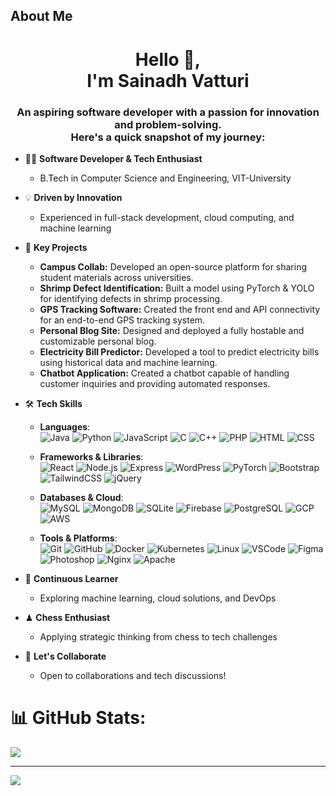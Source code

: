 ## About Me

<h1 align="center">Hello 👋, <br> I'm Sainadh Vatturi</h1>

<h3 align="center">
  An aspiring software developer with a passion for innovation and problem-solving.<br>
  Here's a quick snapshot of my journey:
</h3>

- 👨‍💻 **Software Developer & Tech Enthusiast**
  - B.Tech in Computer Science and Engineering, VIT-University
  
- 💡 **Driven by Innovation**
  - Experienced in full-stack development, cloud computing, and machine learning
  
- 🚀 **Key Projects**
  - **Campus Collab:** Developed an open-source platform for sharing student materials across universities.
  - **Shrimp Defect Identification:** Built a model using PyTorch & YOLO for identifying defects in shrimp processing.
  - **GPS Tracking Software:** Created the front end and API connectivity for an end-to-end GPS tracking system.
  - **Personal Blog Site:** Designed and deployed a fully hostable and customizable personal blog.
  - **Electricity Bill Predictor:** Developed a tool to predict electricity bills using historical data and machine learning.
  - **Chatbot Application:** Created a chatbot capable of handling customer inquiries and providing automated responses.
  
- 🛠 **Tech Skills**

  - **Languages**:<br>
    ![Java](https://skillicons.dev/icons?i=java) 
    ![Python](https://skillicons.dev/icons?i=python) 
    ![JavaScript](https://skillicons.dev/icons?i=js) 
    ![C](https://skillicons.dev/icons?i=c) 
    ![C++](https://skillicons.dev/icons?i=cpp)
    ![PHP](https://skillicons.dev/icons?i=php) 
    ![HTML](https://skillicons.dev/icons?i=html) 
    ![CSS](https://skillicons.dev/icons?i=css)
  
  - **Frameworks & Libraries**:<br>
    ![React](https://skillicons.dev/icons?i=react) 
    ![Node.js](https://skillicons.dev/icons?i=nodejs) 
    ![Express](https://skillicons.dev/icons?i=express) 
    ![WordPress](https://skillicons.dev/icons?i=wordpress) 
    ![PyTorch](https://skillicons.dev/icons?i=pytorch)
    ![Bootstrap](https://skillicons.dev/icons?i=bootstrap)
    ![TailwindCSS](https://skillicons.dev/icons?i=tailwind)
    ![jQuery](https://skillicons.dev/icons?i=jquery)

  - **Databases & Cloud**:<br>
    ![MySQL](https://skillicons.dev/icons?i=mysql) 
    ![MongoDB](https://skillicons.dev/icons?i=mongodb) 
    ![SQLite](https://skillicons.dev/icons?i=sqlite) 
    ![Firebase](https://skillicons.dev/icons?i=firebase) 
    ![PostgreSQL](https://skillicons.dev/icons?i=postgres)
    ![GCP](https://skillicons.dev/icons?i=gcp) 
    ![AWS](https://skillicons.dev/icons?i=aws)
  
  - **Tools & Platforms**:<br>
    ![Git](https://skillicons.dev/icons?i=git) 
    ![GitHub](https://skillicons.dev/icons?i=github) 
    ![Docker](https://skillicons.dev/icons?i=docker) 
    ![Kubernetes](https://skillicons.dev/icons?i=kubernetes) 
    ![Linux](https://skillicons.dev/icons?i=linux) 
    ![VSCode](https://skillicons.dev/icons?i=vscode) 
    ![Figma](https://skillicons.dev/icons?i=figma)
    ![Photoshop](https://skillicons.dev/icons?i=ps)
    ![Nginx](https://skillicons.dev/icons?i=nginx)
    ![Apache](https://skillicons.dev/icons?i=apache)

- 🌱 **Continuous Learner**
  - Exploring machine learning, cloud solutions, and DevOps
  
- ♟ **Chess Enthusiast**
  - Applying strategic thinking from chess to tech challenges
  
- 🤝 **Let's Collaborate**
  - Open to collaborations and tech discussions!

# 📊 GitHub Stats:
![](https://github-readme-streak-stats.herokuapp.com/?user=sai-vatturi&theme=dark&hide_border=true)<br/>

---
[![](https://visitcount.itsvg.in/api?id=sai-vatturi&icon=0&color=12)](https://visitcount.itsvg.in)
